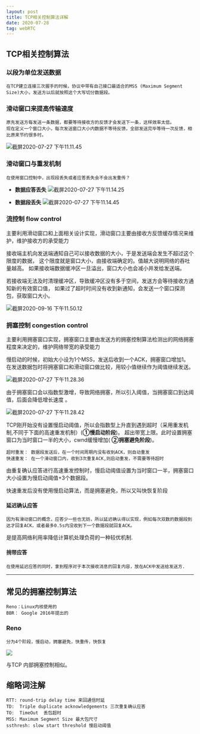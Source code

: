 ```yaml
---
layout: post
title: TCP相关控制算法详解
date: 2020-07-28
tag: webRTC
---
```


## TCP相关控制算法
### 以段为单位发送数据
    在TCP建立连接三次握手的时候，协议中带有自己接口最适合的MSS (Maximum Segment Size)大小，发送方以后就按照这个大写切分数据段。

### 滑动窗口来提高传输速度
    原先发送方每发送一条数据，都要等待接收方的反馈才会发送下一条，这样效率太低。
    现在定义一个窗口大小，每次发送窗口大小内数据不等待反馈，全部发送完毕等待一次反馈，相比原来节约很多时。
    
![截屏2020-07-27 下午11.11.45](http://image.smartjames.cn/mweb/20200916/16002713341011.png)


### 滑动窗口与重发机制
    在使用窗口控制中，出现段丢失或者应答丢失会不会出发重传？
    
- **数据应答丢失**
![截屏2020-07-27 下午11.14.25](http://image.smartjames.cn/mweb/20200916/16002713675070.png)



- **数据段丢失**
![截屏2020-07-27 下午11.14.45](http://image.smartjames.cn/mweb/20200916/16002713787395.png)

   

### 流控制 flow control
主要利用滑动窗口和上面相关设计实现，滑动窗口主要由接收方反馈缓存情况来维护，维护接收方的承受能力

接收端主机向发送端通知自己可以接收数据的大小，于是发送端会发生不超过这个限度的数据，
这个限度就是窗口大小，由接收端确定的。值越大说明网络的吞吐量越高。
如果接收端数据缓冲区一旦溢出，窗口大小也会减小并发给发送端。

若接收端无法及时清理缓冲区，导致缓冲区没有多于空间，发送方会等待接收方通知新的有效窗口值，
如果过了超时时间没有收到新通知，会发送一个窗口探测包，获取窗口大小。
    
![截屏2020-09-16 下午11.50.12](http://image.smartjames.cn/mweb/20200916/16002714362536.png)


### 拥塞控制 congestion control
主要利用拥塞窗口实现，拥塞窗口主要由发送方的拥塞控制算法检测出的网络拥塞程度来决定的，维护网络带宽的承受能力

慢启动的时候，初始大小设为1个MSS，发送后收到一个ACK，拥塞窗口增加1。
在发送数据包时将拥塞窗口和滑动窗口做比较，用较小值继续作为阈值继续发送。
    
![截屏2020-07-27 下午11.28.36](http://image.smartjames.cn/mweb/20200916/16002714935699.png)

由于拥塞窗口会以指数型激增，导致网络拥塞，所以引入阈值，当拥塞窗口到达阈值，后面会降低增长速度 。
    
![截屏2020-07-27 下午11.28.42](http://image.smartjames.cn/mweb/20200916/16002715071116.png)


TCP刚开始没有设置慢启动阈值，所以会指数型上升直到遇到超时（采用重发机制,不同于下面的高速重发机制）(**①慢启动阶段**)。
超出带宽上限。此时设置拥塞窗口为当时窗口一半的大小，cwnd缓慢增加( **②拥塞避免阶段**)。



    超时重发： 数据段发送后，在一个时间周期内没有收到ACK，则自动重发
    快速重发： 在一个滑动窗口内，收到3次重复ACK,则启动重发，不需要等待超时

由重复确认应答进行高速重发控制时，慢启动阈值设置为当时窗口一半，拥塞窗口大小设置为慢启动阈值+3个数据段。

快速重发后没有使用慢启动算法，而是拥塞避免，所以又叫快恢复阶段

#### 延迟确认应答
    因为有滑动窗口的概念，应答少一些也无妨，所以延迟确认得以实现，例如每次双数的数据段到达才回复ACK，或者最多0.5s内没收到下一个数据段就回复ACK。


是提高网络利用率降低计算机处理负荷的一种较优机制.
    
#### 捎带应答
    在使用延迟应答的同时，拿到程序对于本次接收消息的回复内容，放在ACK中发送给发送方.

***

## 常见的拥塞控制算法

    Reno：Linux内核使用的
    BBR： Google 2016年提出的

### Reno
    分为4个阶段，慢启动，拥塞避免，快重传，快恢复

![](http://image.smartjames.cn/mweb/20200916/16002715755176.jpg)

与TCP 内部拥塞控制相似。
    

## 缩略词注解
    RTT: round-trip delay time 来回通信时延 
    TD:  Triple duplicate acknowledgements 三次重复确认应答
    TO:  TimeOut  丢包超时
    MSS: Maximum Segment Size 最大包尺寸
    ssthresh: slow start threshold 慢启动阈值
    
    
